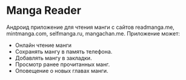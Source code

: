 # Manga Reader

Андроид приложение для чтения манги с сайтов readmanga.me, mintmanga.com, selfmanga.ru, mangachan.me.
Приложение может:
  - Онлайн чтение манги
  - Сохранять мангу в память телефона.
  - Добавлять мангу в закладки.
  - Просмотр ранее прочитанных манг.
  - Оповещение о новых главах манги.
